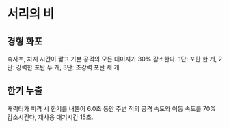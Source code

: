 # 서리의 비

## 경형 화포

속사포, 차지 시간이 짧고 기본 공격의 모든 대미지가 30% 감소한다. 1단: 포탄 한 개, 2단: 강력한 포탄 두 개, 3단: 초강력 포탄 세 개.

## 한기 누출

캐릭터가 피격 시 한기를 내뿜어 6.0초 동안 주변 적의 공격 속도와 이동 속도를 70% 감소시킨다, 재사용 대기시간 15초.
